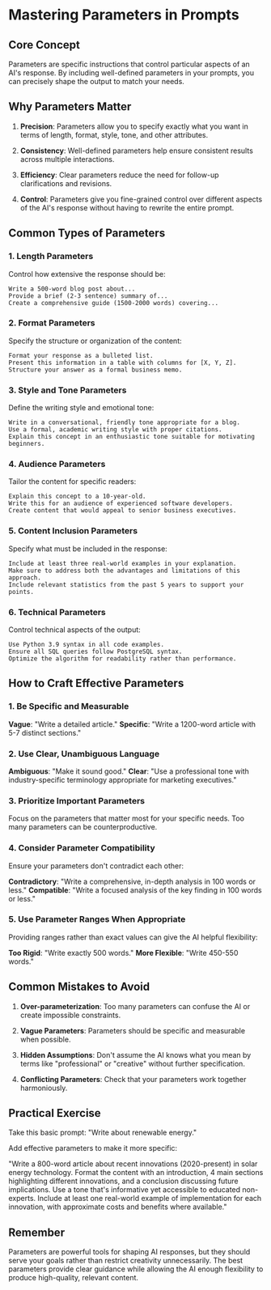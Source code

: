 # Mastering Parameters in Prompts

## Core Concept

Parameters are specific instructions that control particular aspects of an AI's response. By including well-defined parameters in your prompts, you can precisely shape the output to match your needs.

## Why Parameters Matter

1. **Precision**: Parameters allow you to specify exactly what you want in terms of length, format, style, tone, and other attributes.

2. **Consistency**: Well-defined parameters help ensure consistent results across multiple interactions.

3. **Efficiency**: Clear parameters reduce the need for follow-up clarifications and revisions.

4. **Control**: Parameters give you fine-grained control over different aspects of the AI's response without having to rewrite the entire prompt.

## Common Types of Parameters

### 1. Length Parameters

Control how extensive the response should be:

```
Write a 500-word blog post about...
Provide a brief (2-3 sentence) summary of...
Create a comprehensive guide (1500-2000 words) covering...
```

### 2. Format Parameters

Specify the structure or organization of the content:

```
Format your response as a bulleted list.
Present this information in a table with columns for [X, Y, Z].
Structure your answer as a formal business memo.
```

### 3. Style and Tone Parameters

Define the writing style and emotional tone:

```
Write in a conversational, friendly tone appropriate for a blog.
Use a formal, academic writing style with proper citations.
Explain this concept in an enthusiastic tone suitable for motivating beginners.
```

### 4. Audience Parameters

Tailor the content for specific readers:

```
Explain this concept to a 10-year-old.
Write this for an audience of experienced software developers.
Create content that would appeal to senior business executives.
```

### 5. Content Inclusion Parameters

Specify what must be included in the response:

```
Include at least three real-world examples in your explanation.
Make sure to address both the advantages and limitations of this approach.
Include relevant statistics from the past 5 years to support your points.
```

### 6. Technical Parameters

Control technical aspects of the output:

```
Use Python 3.9 syntax in all code examples.
Ensure all SQL queries follow PostgreSQL syntax.
Optimize the algorithm for readability rather than performance.
```

## How to Craft Effective Parameters

### 1. Be Specific and Measurable

**Vague**: "Write a detailed article."
**Specific**: "Write a 1200-word article with 5-7 distinct sections."

### 2. Use Clear, Unambiguous Language

**Ambiguous**: "Make it sound good."
**Clear**: "Use a professional tone with industry-specific terminology appropriate for marketing executives."

### 3. Prioritize Important Parameters

Focus on the parameters that matter most for your specific needs. Too many parameters can be counterproductive.

### 4. Consider Parameter Compatibility

Ensure your parameters don't contradict each other:

**Contradictory**: "Write a comprehensive, in-depth analysis in 100 words or less."
**Compatible**: "Write a focused analysis of the key finding in 100 words or less."

### 5. Use Parameter Ranges When Appropriate

Providing ranges rather than exact values can give the AI helpful flexibility:

**Too Rigid**: "Write exactly 500 words."
**More Flexible**: "Write 450-550 words."

## Common Mistakes to Avoid

1. **Over-parameterization**: Too many parameters can confuse the AI or create impossible constraints.

2. **Vague Parameters**: Parameters should be specific and measurable when possible.

3. **Hidden Assumptions**: Don't assume the AI knows what you mean by terms like "professional" or "creative" without further specification.

4. **Conflicting Parameters**: Check that your parameters work together harmoniously.

## Practical Exercise

Take this basic prompt:
"Write about renewable energy."

Add effective parameters to make it more specific:

"Write a 800-word article about recent innovations (2020-present) in solar energy technology. Format the content with an introduction, 4 main sections highlighting different innovations, and a conclusion discussing future implications. Use a tone that's informative yet accessible to educated non-experts. Include at least one real-world example of implementation for each innovation, with approximate costs and benefits where available."

## Remember

Parameters are powerful tools for shaping AI responses, but they should serve your goals rather than restrict creativity unnecessarily. The best parameters provide clear guidance while allowing the AI enough flexibility to produce high-quality, relevant content.
